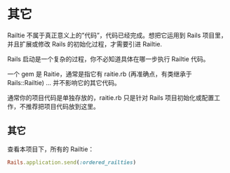 # 其它

Railtie 不属于真正意义上的”代码”，代码已经完成。想把它运用到 Rails 项目里，并且扩展或修改 Rails 的初始化过程，才需要引进 Railtie.

Rails 启动是一个复杂的过程，你不必知道具体在哪一步执行 Railtie 代码。

一个 gem 是 Raitie，通常是指它有 raitie.rb (再准确点，有类继承于 Rails::Railtie) … 并不影响它的其它代码。

通常你的项目代码是单独存放的，raitie.rb 只是针对 Rails 项目初始化或配置工作，不推荐把项目代码放到这里。

## 其它

查看本项目下，所有的 Railtie：

```ruby
Rails.application.send(:ordered_railties)
```
